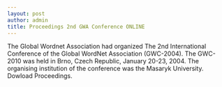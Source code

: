 ```yaml
---
layout: post
author: admin
title: Proceedings 2nd GWA Conference ONLINE
---
```


The Global Wordnet Association had organized The 2nd International
Conference of the Global WordNet Association (GWC-2004). The GWC-2010
was held in Brno, Czech Republic, January 20-23, 2004. The organising
institution of the conference was the Masaryk University. Dowload
Proceedings.

